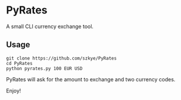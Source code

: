 # PyRates
A small CLI currency exchange tool.

## Usage
```
git clone https://github.com/szkye/PyRates
cd PyRates
python pyrates.py 100 EUR USD
 ```

PyRates will ask for the amount to exchange and two currency codes.

Enjoy!
